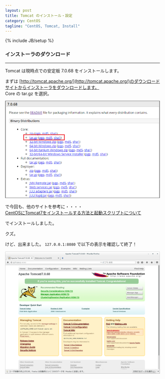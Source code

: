 ```yaml
---
layout: post
title: Tomcat のインストール・設定
category: CentOS
tagline: "CentOS, Tomcat, Install"
---
```

{% include JB/setup %}

### インストーラのダウンロード

<hr class='section-line'>

Tomcat は現時点での安定板 7.0.68 をインストールします。

まずは [http://tomcat.apache.org/](http://tomcat.apache.org/)のダウンロードサイトからインストーラをダウンロードします。  
Core の tar.gz を選択。  

![a](/assets/image/posts/20160322/tomcat1.png)

で今回も、他のサイトを参考に・・・・  
[CentOSにTomcat7をインストールする方法と起動スクリプトについて](http://www.task-notes.com/entry/20150702/1435806000)

でインストールしました。

クズ。

けど、出来ました。 `127.0.0.1:8080` で以下の表示を確認して終了！  

![a](/assets/image/posts/20160322/tomcat.png)

